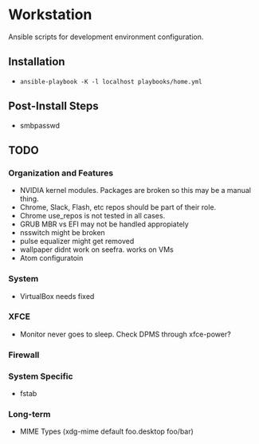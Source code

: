 Workstation
===========

Ansible scripts for development environment configuration.

## Installation
* ``ansible-playbook -K -l localhost playbooks/home.yml``

## Post-Install Steps
* smbpasswd

## TODO
### Organization and Features
* NVIDIA kernel modules. Packages are broken so this may be a manual thing.
* Chrome, Slack, Flash, etc repos should be part of their role.
* Chrome use_repos is not tested in all cases.
* GRUB MBR vs EFI may not be handled appropiately
* nsswitch might be broken
* pulse equalizer might get removed
* wallpaper didnt work on seefra. works on VMs
* Atom configuratoin

### System
* VirtualBox needs fixed

### XFCE
* Monitor never goes to sleep. Check DPMS through xfce-power?

### Firewall

### System Specific
* fstab

### Long-term
* MIME Types (xdg-mime default foo.desktop foo/bar)
